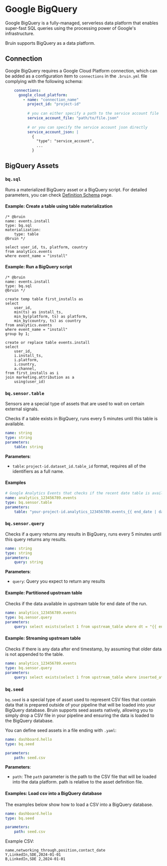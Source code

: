# Google BigQuery

Google BigQuery is a fully-managed, serverless data platform that enables super-fast SQL queries using the processing power of Google's infrastructure.

Bruin supports BigQuery as a data platform.

## Connection

Google BigQuery requires a Google Cloud Platform connection, which can be added as a configuration item to `connections` in the `.bruin.yml` file complying with the following schema:

```yaml
    connections:
      google_cloud_platform:
        - name: "connection_name"
          project_id: "project-id"
          
          # you can either specify a path to the service account file
          service_account_file: "path/to/file.json"
          
          # or you can specify the service account json directly
          service_account_json: |
            {
              "type": "service_account",
              ...
            }
```

## BigQuery Assets

### `bq.sql`
Runs a materialized BigQuery asset or a BigQuery script. For detailed parameters, you can check [Definition Schema](../assets/definition-schema.md) page.

#### Example: Create a table using table materialization
```bruin-sql
/* @bruin
name: events.install
type: bq.sql
materialization:
    type: table
@bruin */

select user_id, ts, platform, country
from analytics.events
where event_name = "install"
```

#### Example: Run a BigQuery script
```bruin-sql
/* @bruin
name: events.install
type: bq.sql
@bruin */

create temp table first_installs as
select 
    user_id, 
    min(ts) as install_ts,
    min_by(platform, ts) as platform,
    min_by(country, ts) as country
from analytics.events
where event_name = "install"
group by 1;

create or replace table events.install
select
    user_id, 
    i.install_ts,
    i.platform, 
    i.country,
    a.channel,
from first_installs as i
join marketing.attribution as a
    using(user_id)
```


### `bq.sensor.table`

Sensors are a special type of assets that are used to wait on certain external signals.


Checks if a table exists in BigQuery, runs every 5 minutes until this table is available.

```yaml
name: string
type: string
parameters:
    table: string
```
**Parameters**:
- `table`: `project-id.dataset_id.table_id` format, requires all of the identifiers as a full name.


#### Examples
```yaml
# Google Analytics Events that checks if the recent date table is available
name: analytics_123456789.events
type: bq.sensor.table
parameters:
    table: "your-project-id.analytics_123456789.events_{{ end_date | date_format('%Y%m%d') }}"
```

### `bq.sensor.query`

Checks if a query returns any results in BigQuery, runs every 5 minutes until this query returns any results.

```yaml
name: string
type: string
parameters:
    query: string
```

**Parameters**:
- `query`: Query you expect to return any results

#### Example: Partitioned upstream table

Checks if the data available in upstream table for end date of the run.
```yaml
name: analytics_123456789.events
type: bq.sensor.query
parameters:
    query: select exists(select 1 from upstream_table where dt = "{{ end_date }}"
```

#### Example: Streaming upstream table

Checks if there is any data after end timestamp, by assuming that older data is not appended to the table.
```yaml
name: analytics_123456789.events
type: bq.sensor.query
parameters:
    query: select exists(select 1 from upstream_table where inserted_at > "{{ end_timestamp }}"
```

### `bq.seed`
`bq.seed` is a special type of asset used to represent CSV files that contain data that is prepared outside of your pipeline that will be loaded into your BigQuery database. Bruin supports seed assets natively, allowing you to simply drop a CSV file in your pipeline and ensuring the data is loaded to the BigQuery database.

You can define seed assets in a file ending with `.yaml`:
```yaml
name: dashboard.hello
type: bq.seed

parameters:
    path: seed.csv
```

**Parameters**:
- `path`:  The `path` parameter is the path to the CSV file that will be loaded into the data platform. path is relative to the asset definition file.


####  Examples: Load csv into a BigQuery database

The examples below show how to load a CSV into a BigQuery database.
```yaml
name: dashboard.hello
type: bq.seed

parameters:
    path: seed.csv
```

Example CSV:

```csv
name,networking_through,position,contact_date
Y,LinkedIn,SDE,2024-01-01
B,LinkedIn,SDE 2,2024-01-01
```
